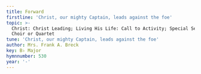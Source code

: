 ```yaml
---
title: Forward
firstline: 'Christ, our mighty Captain, leads against the foe'
topic: >-
  Christ: Christ Leading; Living His Life: Call to Activity; Special Selections:
  Choir or Quartet
tune: 'Christ, our mighty Captain, leads against the foe'
author: Mrs. Frank A. Breck
key: B♭ Major
hymnnumber: 530
year: '-'
---
```

